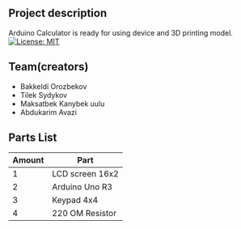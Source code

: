 ## Project description
Arduino Calculator is ready for using device and 3D printing model.
[![License: MIT](https://img.shields.io/badge/License-MIT-yellow.svg)](https://opensource.org/licenses/MIT)
## Team(creators)
* Bakkeldi Orozbekov
* Tilek Sydykov
* Maksatbek Kanybek uulu
* Abdukarim Avazi

## Parts List 
| Amount | Part |
| ------ | ---- |
| 1      | LCD screen 16x2 |
| 2      | Arduino Uno R3 |
| 3      | Keypad 4x4 |
| 4      | 220 OM Resistor|




